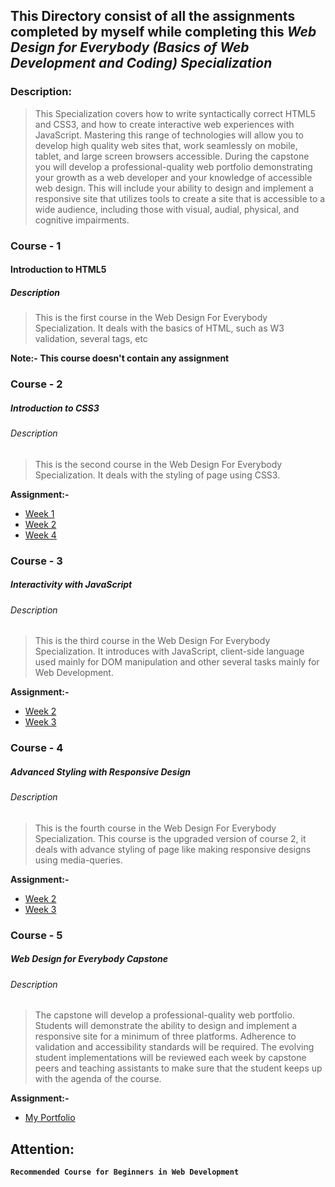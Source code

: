 ## This Directory consist of all the assignments completed by myself while completing this _Web Design for Everybody (Basics of Web Development and Coding) Specialization_

### Description:

> This Specialization covers how to write syntactically correct HTML5 and CSS3, and how to create interactive web experiences with JavaScript. Mastering this range of technologies will allow you to develop high quality web sites that, work seamlessly on mobile, tablet, and large screen browsers accessible. During the capstone you will develop a professional-quality web portfolio demonstrating your growth as a web developer and your knowledge of accessible web design. This will include your ability to design and implement a responsive site that utilizes tools to create a site that is accessible to a wide audience, including those with visual, audial, physical, and cognitive impairments.


### Course - 1

#### Introduction to HTML5

##### Description
>This is the first course in the Web Design For Everybody Specialization. It deals with the basics of HTML, such as W3 validation, several tags, etc

**Note:- This course doesn't contain any assignment**

### Course - 2

##### Introduction to CSS3

###### Description
>This is the second course in the Web Design For Everybody Specialization. It deals with the styling of page using CSS3.

**Assignment:-**

* [Week 1](https://rishavpandey.com/Web-Design-for-Everybody-Specialization/course-2/week-1/)
* [Week 2](https://rishavpandey.com/Web-Design-for-Everybody-Specialization/course-2/week-2/)
* [Week 4](https://rishavpandey.com/Web-Design-for-Everybody-Specialization/course-2/week-4/)

### Course - 3

##### Interactivity with JavaScript

###### Description
>This is the third course in the Web Design For Everybody Specialization. It introduces with JavaScript, client-side language used mainly for DOM manipulation and other several tasks mainly for Web Development.

**Assignment:-**

* [Week 2](https://rishavpandey.com/Web-Design-for-Everybody-Specialization/course-3/week-1/)
* [Week 3](https://rishavpandey.com/Web-Design-for-Everybody-Specialization/course-3/week-1/)

### Course - 4

##### Advanced Styling with Responsive Design

###### Description
>This is the fourth course in the Web Design For Everybody Specialization. This course is the upgraded version of course 2, it deals with advance styling of page like making responsive designs using media-queries.

**Assignment:-**

* [Week 2](https://rishavpandey.com/Web-Design-for-Everybody-Specialization/course-4/week-2/)
* [Week 3](https://rishavpandey.com/Web-Design-for-Everybody-Specialization/course-4/week-3/)

### Course - 5

##### Web Design for Everybody Capstone

###### Description
>The capstone will develop a professional-quality web portfolio.  Students will demonstrate the ability to design and implement a responsive site for a minimum of three platforms.  Adherence to validation and accessibility standards will be required. The evolving student implementations will be reviewed each week by capstone peers and teaching assistants to make sure that the student keeps up with the agenda of the course.

**Assignment:-**

* [My Portfolio](https://rishavpandey.com)
## Attention:

**`Recommended Course for Beginners in Web Development`**
